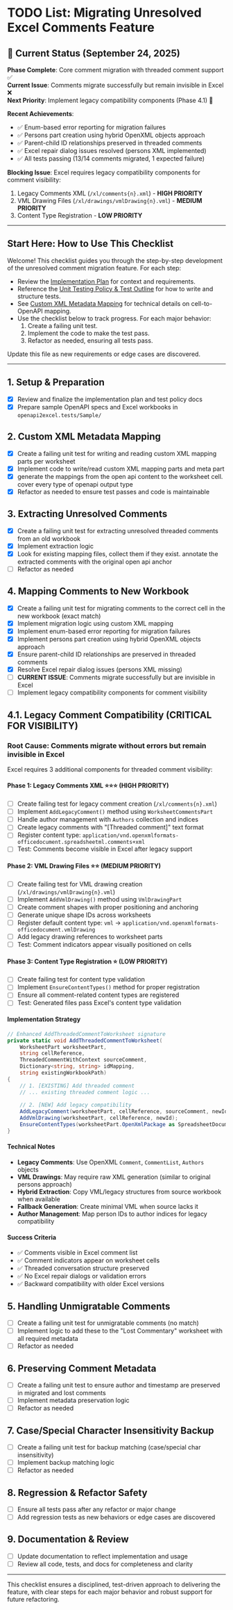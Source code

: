
# TODO List: Migrating Unresolved Excel Comments Feature

## 🚀 Current Status (September 24, 2025)
**Phase Complete**: Core comment migration with threaded comment support ✅  
**Current Issue**: Comments migrate successfully but remain invisible in Excel ❌  
**Next Priority**: Implement legacy compatibility components (Phase 4.1) 🎯  

**Recent Achievements**:
- ✅ Enum-based error reporting for migration failures
- ✅ Persons part creation using hybrid OpenXML objects approach  
- ✅ Parent-child ID relationships preserved in threaded comments
- ✅ Excel repair dialog issues resolved (persons XML implemented)
- ✅ All tests passing (13/14 comments migrated, 1 expected failure)

**Blocking Issue**: Excel requires legacy compatibility components for comment visibility:
1. Legacy Comments XML (`/xl/comments{n}.xml`) - **HIGH PRIORITY**
2. VML Drawing Files (`/xl/drawings/vmlDrawing{n}.vml`) - **MEDIUM PRIORITY** 
3. Content Type Registration - **LOW PRIORITY**

---

## Start Here: How to Use This Checklist

Welcome! This checklist guides you through the step-by-step development of the unresolved comment migration feature. For each step:

- Review the [Implementation Plan](migrate-unresolved-comments-plan.md) for context and requirements.
- Reference the [Unit Testing Policy & Test Outline](unit-testing-policy-migrate-comments.md) for how to write and structure tests.
- See [Custom XML Metadata Mapping](custom-xml-metadata-mapping.md) for technical details on cell-to-OpenAPI mapping.
- Use the checklist below to track progress. For each major behavior:
	1. Create a failing unit test.
	2. Implement the code to make the test pass.
	3. Refactor as needed, ensuring all tests pass.

Update this file as new requirements or edge cases are discovered.

---

## 1. Setup & Preparation
- [x] Review and finalize the implementation plan and test policy docs
- [x] Prepare sample OpenAPI specs and Excel workbooks in `openapi2excel.tests/Sample/`

## 2. Custom XML Metadata Mapping
- [x] Create a failing unit test for writing and reading custom XML mapping parts per worksheet
- [x] Implement code to write/read custom XML mapping parts and meta part
- [x] generate the mappings from the open api content to the worksheet cell. cover every type of openapi output type
- [x] Refactor as needed to ensure test passes and code is maintainable

## 3. Extracting Unresolved Comments
- [x] Create a failing unit test for extracting unresolved threaded comments from an old workbook
- [x] Implement extraction logic 
- [x] Look for existing mapping files, collect them if they exist. annotate the extracted comments with the original open api anchor
- [ ] Refactor as needed

## 4. Mapping Comments to New Workbook
- [x] Create a failing unit test for migrating comments to the correct cell in the new workbook (exact match)
- [x] Implement migration logic using custom XML mapping
- [x] Implement enum-based error reporting for migration failures
- [x] Implement persons part creation using hybrid OpenXML objects approach
- [x] Ensure parent-child ID relationships are preserved in threaded comments
- [x] Resolve Excel repair dialog issues (persons XML missing)
- [ ] **CURRENT ISSUE**: Comments migrate successfully but are invisible in Excel
- [ ] Implement legacy compatibility components for comment visibility

## 4.1. Legacy Comment Compatibility (CRITICAL FOR VISIBILITY)

### **Root Cause**: Comments migrate without errors but remain invisible in Excel
Excel requires 3 additional components for threaded comment visibility:

#### **Phase 1: Legacy Comments XML** ⭐⭐⭐ (HIGH PRIORITY)
- [ ] Create failing test for legacy comment creation (`/xl/comments{n}.xml`)
- [ ] Implement `AddLegacyComment()` method using `WorksheetCommentsPart`
- [ ] Handle author management with `Authors` collection and indices
- [ ] Create legacy comments with "[Threaded comment]" text format
- [ ] Register content type: `application/vnd.openxmlformats-officedocument.spreadsheetml.comments+xml`
- [ ] Test: Comments become visible in Excel after legacy support

#### **Phase 2: VML Drawing Files** ⭐⭐ (MEDIUM PRIORITY)  
- [ ] Create failing test for VML drawing creation (`/xl/drawings/vmlDrawing{n}.vml`)
- [ ] Implement `AddVmlDrawing()` method using `VmlDrawingPart`
- [ ] Create comment shapes with proper positioning and anchoring
- [ ] Generate unique shape IDs across worksheets
- [ ] Register default content type: `vml` -> `application/vnd.openxmlformats-officedocument.vmlDrawing`
- [ ] Add legacy drawing references to worksheet parts
- [ ] Test: Comment indicators appear visually positioned on cells

#### **Phase 3: Content Type Registration** ⭐ (LOW PRIORITY)
- [ ] Create failing test for content type validation
- [ ] Implement `EnsureContentTypes()` method for proper registration
- [ ] Ensure all comment-related content types are registered
- [ ] Test: Generated files pass Excel's content type validation

#### **Implementation Strategy**
```csharp
// Enhanced AddThreadedCommentToWorksheet signature
private static void AddThreadedCommentToWorksheet(
    WorksheetPart worksheetPart, 
    string cellReference, 
    ThreadedCommentWithContext sourceComment,
    Dictionary<string, string> idMapping,
    string existingWorkbookPath)
{
    // 1. [EXISTING] Add threaded comment
    // ... existing threaded comment logic ...
    
    // 2. [NEW] Add legacy compatibility
    AddLegacyComment(worksheetPart, cellReference, sourceComment, newId);
    AddVmlDrawing(worksheetPart, cellReference, newId);
    EnsureContentTypes(worksheetPart.OpenXmlPackage as SpreadsheetDocument);
}
```

#### **Technical Notes**
- **Legacy Comments**: Use OpenXML `Comment`, `CommentList`, `Authors` objects
- **VML Drawings**: May require raw XML generation (similar to original persons approach)
- **Hybrid Extraction**: Copy VML/legacy structures from source workbook when available
- **Fallback Generation**: Create minimal VML when source lacks it
- **Author Management**: Map person IDs to author indices for legacy compatibility

#### **Success Criteria**
- ✅ Comments visible in Excel comment list
- ✅ Comment indicators appear on worksheet cells
- ✅ Threaded conversation structure preserved
- ✅ No Excel repair dialogs or validation errors
- ✅ Backward compatibility with older Excel versions

## 5. Handling Unmigratable Comments
- [ ] Create a failing unit test for unmigratable comments (no match)
- [ ] Implement logic to add these to the "Lost Commentary" worksheet with all required metadata
- [ ] Refactor as needed

## 6. Preserving Comment Metadata
- [ ] Create a failing unit test to ensure author and timestamp are preserved in migrated and lost comments
- [ ] Implement metadata preservation logic
- [ ] Refactor as needed

## 7. Case/Special Character Insensitivity Backup
- [ ] Create a failing unit test for backup matching (case/special char insensitivity)
- [ ] Implement backup matching logic
- [ ] Refactor as needed

## 8. Regression & Refactor Safety
- [ ] Ensure all tests pass after any refactor or major change
- [ ] Add regression tests as new behaviors or edge cases are discovered

## 9. Documentation & Review
- [ ] Update documentation to reflect implementation and usage
- [ ] Review all code, tests, and docs for completeness and clarity

---

This checklist ensures a disciplined, test-driven approach to delivering the feature, with clear steps for each major behavior and robust support for future refactoring.
